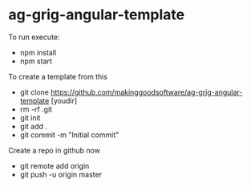 # ag-grig-angular-template

To run execute:

* npm install
* npm start

To create a template from this

* git clone https://github.com/makinggoodsoftware/ag-grig-angular-template [youdir]
* rm -rf .git
* git init
* git add .
* git commit -m "Initial commit"


Create a repo in github now


* git remote add origin <repo-address>
* git push -u origin master
